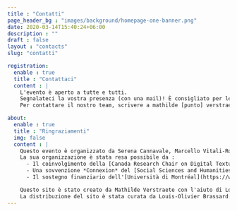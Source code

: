 ```yaml
---
title : "Contatti"
page_header_bg : "images/background/homepage-one-banner.png"
date: 2020-03-14T15:40:24+06:00
description : ""
draft : false
layout : "contacts"
slug: "contatti"

registration:
  enable : true
  title : "Contattaci"
  content : |
    L'evento è aperto a tutte e tutti.   
    Segnalateci la vostra presenza (con una mail)! È consigliato per le conferenze e obbligatorio per i workshop.  
    Per contattare il nostro team, scrivere a mathilde [punto] verstraete [chiocciola] umontreal [punto] ca

about:
  enable : true
  title : "Ringraziamenti"
  img: false
  content : | 
    Questo evento è organizzato da Serena Cannavale, Marcello Vitali-Rosati, Elsa Bouchard e Mathilde Verstraete. 
    La sua organizzazione è stata resa possibile da : 
      - Il coinvolgimento della [Canada Research Chair on Digital Textualities](https://www.ecrituresnumeriques.ca/en/) (Università di Montréal) e del [Dipartimento Studi Umanistici](https://www.studiumanistici.unina.it/) (Università degli Studi di Napoli Federico II); 
      - Una sovvenzione *Connexion* del [Social Sciences and Humanities Research Council (Canada)](https://www.sshrc-crsh.gc.ca/home-accueil-eng.aspx); 
      - Il sostegno finanziario dell'[Università di Montréal](https://www.umontreal.ca/en/), della [FAS](https://fas.umontreal.ca/accueil/) (Facoltà di Arte e Scienze), del [CRIHN (Centre de recherche interuniversitaire sur les humanités numériques)](https://www.crihn.org/), del [GREN (Groupe de recherche sur les éditions critiques en contexte numérique)](https://gren.openum.ca/), del progetto *Poesia epigrafica nella Campania antica* (PRIN PNRR 2022 -- Epigraphic Poetry in Ancient Campania -- COD. MUR P2022SFXHC), del progetto *Reti* (PRIN 2022 -- RETI Rendering Texts and Images. Digital Scholarly Editions with Edition Visualization Technology -- P.I. Maria Cristina Rossi) e del Ciclo di Seminari *Ecdotica e interpretazione dei classici latini e greci: problemi di metodo in prospettiva interdisciplinare*.

    Questo sito è stato creato da Mathilde Verstraete con l'aiuto di Louis-Olivier Brassard, Roch Delannay e Margot Mellet, utilizzando un tema progettato da [Themefisher](https://themefisher.com/) e sviluppato da [Gethugothemes](https://gethugothemes.com/).  
    La distribuzione del sito è stata curata da Louis-Olivier Brassard. Si ringraziano Margot Mellet, Giulia Ferretti e Serena Cannavale per le preziose traduzioni e la correzione di bozze, Émile Caron e Yann Audin per le informazioni visive.
---
```

